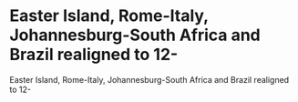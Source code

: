 # Easter Island, Rome-Italy, Johannesburg-South Africa and Brazil realigned to 12-

Easter Island, Rome-Italy, Johannesburg-South Africa and Brazil realigned to 12-